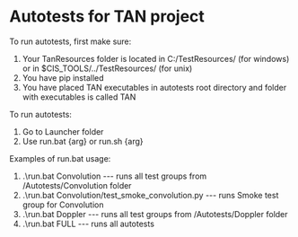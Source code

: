 # Autotests for TAN project

To run autotests, first make sure: 
1) Your TanResources folder is located in C:/TestResources/ (for windows) or in $CIS_TOOLS/../TestResources/ (for unix)
2) You have pip installed
3) You have placed TAN executables in autotests root directory and folder with executables is called TAN

To run autotests:
1) Go to Launcher folder
2) Use run.bat {arg} or run.sh {arg}

Examples of run.bat usage:
1) .\run.bat Convolution --- runs all test groups from /Autotests/Convolution folder
2) .\run.bat Convolution/test_smoke_convolution.py --- runs Smoke test group for Convolution
3) .\run.bat Doppler --- runs all test groups from /Autotests/Doppler folder
4) .\run.bat FULL --- runs all autotests

